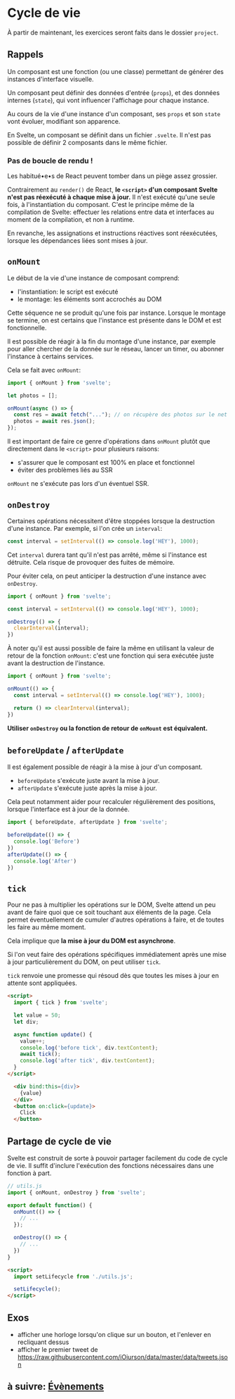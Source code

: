 # Cycle de vie

À partir de maintenant, les exercices seront faits dans le dossier `project`.

## Rappels

Un composant est une fonction (ou une classe) permettant de générer des instances d'interface visuelle.

Un composant peut définir des données d'entrée (`props`), et des données internes (`state`), qui vont influencer l'affichage pour chaque instance.

Au cours de la vie d'une instance d'un composant, ses `props` et son `state` vont évoluer, modifiant son apparence.

En Svelte, un composant se définit dans un fichier `.svelte`. Il n'est pas possible de définir 2 composants dans le même fichier.

### Pas de boucle de rendu !

Les habitué•e•s de React peuvent tomber dans un piège assez grossier.

Contrairement au `render()` de React, **le `<script>` d'un composant Svelte n'est pas réexécuté à chaque mise à jour.** Il n'est exécuté qu'une seule fois, à l'instantiation du composant. C'est le principe même de la compilation de Svelte: effectuer les relations entre data et interfaces au moment de la compilation, et non à runtime.

En revanche, les assignations et instructions réactives sont réexécutées, lorsque les dépendances liées sont mises à jour.

## `onMount`

Le début de la vie d'une instance de composant comprend:
- l'instantiation: le script est exécuté
- le montage: les éléments sont accrochés au DOM

Cette séquence ne se produit qu'une fois par instance. Lorsque le montage se termine, on est certains que l'instance est présente dans le DOM et est fonctionnelle.

Il est possible de réagir à la fin du montage d'une instance, par exemple pour aller chercher de la donnée sur le réseau, lancer un timer, ou abonner l'instance à certains services.

Cela se fait avec `onMount`:

```js
import { onMount } from 'svelte';

let photos = [];

onMount(async () => {
  const res = await fetch("..."); // on récupère des photos sur le net par exemple
  photos = await res.json();
});
```

Il est important de faire ce genre d'opérations dans `onMount` plutôt que directement dans le `<script>` pour plusieurs raisons:
- s'assurer que le composant est 100% en place et fonctionnel
- éviter des problèmes liés au SSR

`onMount` ne s'exécute pas lors d'un éventuel SSR.


## `onDestroy`

Certaines opérations nécessitent d'être stoppées lorsque la destruction d'une instance. Par exemple, si l'on crée un `interval`:
```js
const interval = setInterval(() => console.log('HEY'), 1000);
```

Cet `interval` durera tant qu'il n'est pas arrêté, même si l'instance est détruite. Cela risque de provoquer des fuites de mémoire.

Pour éviter cela, on peut anticiper la destruction d'une instance avec `onDestroy`.

```js
import { onMount } from 'svelte';

const interval = setInterval(() => console.log('HEY'), 1000);

onDestroy(() => {
  clearInterval(interval);
})
```

À noter qu'il est aussi possible de faire la même en utilisant la valeur de retour de la fonction `onMount`: c'est une fonction qui sera exécutée juste avant la destruction de l'instance.

```js
import { onMount } from 'svelte';

onMount(() => {
  const interval = setInterval(() => console.log('HEY'), 1000);

  return () => clearInterval(interval);
})
```

**Utiliser `onDestroy` ou la fonction de retour de `onMount` est équivalent.**

## `beforeUpdate` / `afterUpdate`

Il est également possible de réagir à la mise à jour d'un composant.

- `beforeUpdate` s'exécute juste avant la mise à jour.
- `afterUpdate` s'exécute juste après la mise à jour.

Cela peut notamment aider pour recalculer régulièrement des positions, lorsque l'interface est à jour de la donnée.

```js
import { beforeUpdate, afterUpdate } from 'svelte';

beforeUpdate(() => {
  console.log('Before')
})
afterUpdate(() => {
  console.log('After')
})
```

## `tick`

Pour ne pas à multiplier les opérations sur le DOM, Svelte attend un peu avant de faire quoi que ce soit touchant aux éléments de la page. Cela permet éventuellement de cumuler d'autres opérations à faire, et de toutes les faire au même moment.

Cela implique que **la mise à jour du DOM est asynchrone**.

Si l'on veut faire des opérations spécifiques immédiatement après une mise à jour particulièrement du DOM, on peut utiliser `tick`.

`tick` renvoie une promesse qui résoud dès que toutes les mises à jour en attente sont appliquées.

```html
<script>
  import { tick } from 'svelte';

  let value = 50;
  let div;

  async function update() {
    value++;
    console.log('before tick', div.textContent);
    await tick();
    console.log('after tick', div.textContent);
  }
</script>

  <div bind:this={div}>
    {value}
  </div>
  <button on:click={update}>
    Click
  </button>
```

## Partage de cycle de vie

Svelte est construit de sorte à pouvoir partager facilement du code de cycle de vie. Il suffit d'inclure l'exécution des fonctions nécessaires dans une fonction à part.

```js
// utils.js
import { onMount, onDestroy } from 'svelte';

export default function() {
  onMount(() => {
    // ...
  });

  onDestroy(() => {
    // ...
  })
}
```

```html
<script>
  import setLifecycle from './utils.js';

  setLifecycle();
</script>
```


## Exos

- afficher une horloge lorsqu'on clique sur un bouton, et l'enlever en recliquant dessus
- afficher le premier tweet de https://raw.githubusercontent.com/iOiurson/data/master/data/tweets.json

## à suivre: [Évènements](./3-2_events.md)
